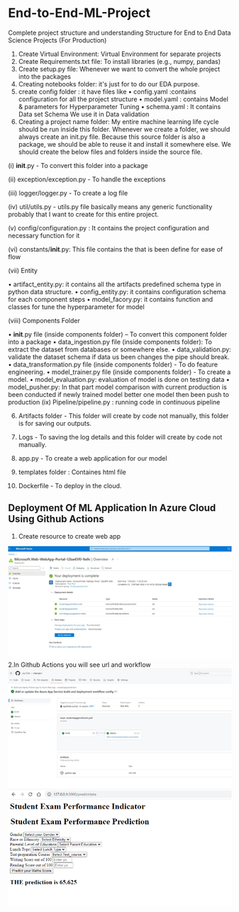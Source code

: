 # End-to-End-ML-Project

Complete project structure and understanding Structure for End to End Data Science Projects (For Production)



1. Create Virtual Environment: Virtual Environment for separate projects
2. Create Requirements.txt file: To install libraries (e.g., numpy, pandas)
3. Create setup.py file: Whenever we want to convert the whole project into the packages
4. Creating notebooks folder: it's just for to do our EDA purpose.
5. create config folder : it have files like
• config.yaml :contains configuration for all the project structure
• model.yaml : contains Model & parameters for Hyperparameter Tuning
• schema.yaml : It contains Data set Schema We use it in Data validation
6. Creating a project name folder: My entire machine learning life cycle should be run inside this folder. Whenever we create a folder, we should always create an init.py file. Because this source folder is also a package, we should be able to reuse it and install it somewhere else. We should create the below files and folders inside the source file.
   
(i) __init__.py - To convert this folder into a package

(ii) exception/exception.py - To handle the exceptions

(iii) logger/logger.py - To create a log file

(iv) util/utils.py - utils.py file basically means any generic functionality probably that I want to create for this entire project.

(v) config/configuration.py : It contains the project configuration and necessary function for it

(vi) constants/__init__.py: This file contains the that is been define for ease of flow

(vii) Entity

• artifact_entity.py: it contains all the artifacts predefined schema type in python data structure.
• config_entity.py: it contains configuration schema for each component steps
• model_facory.py: it contains function and classes for tune the hyperparameter for model

(viii) Components Folder

• __init__.py file (inside components folder) – To convert this component folder into a package
• data_ingestion.py file (inside components folder): To extract the dataset from databases or somewhere else.
• data_validation.py: validate the dataset schema if data us been changes the pipe should break.
• data_transformation.py file (inside components folder) - To do feature engineering.
• model_trainer.py file (inside components folder) - To create a model.
• model_evaluation.py: evaluation of model is done on testing data
• model_pusher.py: In that part model comparison with current production is been conducted if newly trained model better one model then been push to production
(ix) Pipeline/pipeline.py : running code in continuous pipeline

6. Artifacts folder - This folder will create by code not manually, this folder is for saving our outputs.
   
8. Logs - To saving the log details and this folder will create by code not manually.
   
10. app.py - To create a web application for our model
11. templates folder : Containes html file
12. Dockerfile - To deploy in the cloud.

## Deployment Of ML Application In Azure Cloud Using Github Actions
1. Create resource to create web app
<img src="azuredeploymentstep.jpg">
2.In Github Actions you will see url and workflow
<img src="azuredeploymentapp.jpg">
<img src="mlprojectscreenshot_flaskapi.png">
   
